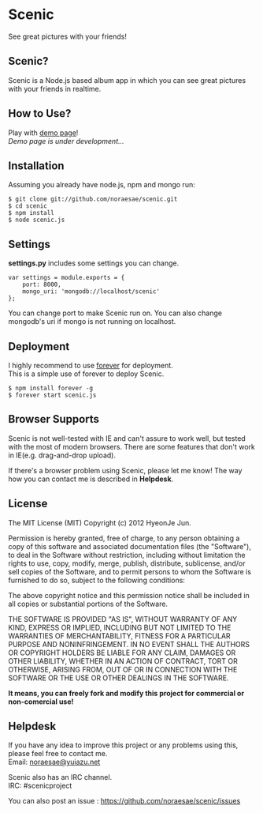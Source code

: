 Scenic
======

See great pictures with your friends!

Scenic?
-------

Scenic is a Node.js based album app in which you can see great pictures with your friends in realtime.

How to Use?
-----------

Play with [demo page](http://noraesae.github.com/scenic/)!  
*Demo page is under development...*

Installation
------------

Assuming you already have node.js, npm and mongo run:

    $ git clone git://github.com/noraesae/scenic.git
    $ cd scenic
    $ npm install
    $ node scenic.js
    
Settings
--------

**settings.py** includes some settings you can change.
    
    var settings = module.exports = {
        port: 8000,
        mongo_uri: 'mongodb://localhost/scenic'
    };
    
You can change port to make Scenic run on.
You can also change mongodb's uri if mongo is not running on localhost.

Deployment
----------

I highly recommend to use [forever](https://github.com/nodejitsu/forever) for deployment.  
This is a simple use of forever to deploy Scenic.

    $ npm install forever -g
    $ forever start scenic.js
    
Browser Supports
----------------

Scenic is not well-tested with IE and can't assure to work well, but tested with the most of modern browsers. There are some features that don't work in IE(e.g. drag-and-drop upload).

If there's a browser problem using Scenic, please let me know! The way how you can contact me is described in **Helpdesk**.

License
-------

The MIT License (MIT) Copyright (c) 2012 HyeonJe Jun.

Permission is hereby granted, free of charge, to any person obtaining a copy of this software and associated documentation files (the "Software"), to deal in the Software without restriction, including without limitation the rights to use, copy, modify, merge, publish, distribute, sublicense, and/or sell copies of the Software, and to permit persons to whom the Software is furnished to do so, subject to the following conditions:

The above copyright notice and this permission notice shall be included in all copies or substantial portions of the Software.

THE SOFTWARE IS PROVIDED "AS IS", WITHOUT WARRANTY OF ANY KIND, EXPRESS OR IMPLIED, INCLUDING BUT NOT LIMITED TO THE WARRANTIES OF MERCHANTABILITY, FITNESS FOR A PARTICULAR PURPOSE AND NONINFRINGEMENT. IN NO EVENT SHALL THE AUTHORS OR COPYRIGHT HOLDERS BE LIABLE FOR ANY CLAIM, DAMAGES OR OTHER LIABILITY, WHETHER IN AN ACTION OF CONTRACT, TORT OR OTHERWISE, ARISING FROM, OUT OF OR IN CONNECTION WITH THE SOFTWARE OR THE USE OR OTHER DEALINGS IN THE SOFTWARE.

**It means, you can freely fork and modify this project for commercial or non-comercial use!**

Helpdesk
--------

If you have any idea to improve this project or any problems using this, please feel free to contact me.  
Email: noraesae@yuiazu.net

Scenic also has an IRC channel.  
IRC: #scenicproject

You can also post an issue : https://github.com/noraesae/scenic/issues

